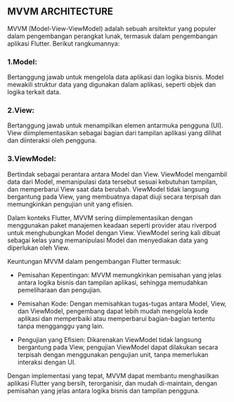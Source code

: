 ## MVVM ARCHITECTURE

MVVM (Model-View-ViewModel) adalah sebuah arsitektur yang populer dalam pengembangan perangkat lunak, termasuk dalam pengembangan aplikasi Flutter. Berikut rangkumannya:

### 1.Model:
 Bertanggung jawab untuk mengelola data aplikasi dan logika bisnis. Model mewakili struktur data yang digunakan dalam aplikasi, seperti objek dan logika terkait data.

### 2.View:
 Bertanggung jawab untuk menampilkan elemen antarmuka pengguna (UI). View diimplementasikan sebagai bagian dari tampilan aplikasi yang dilihat dan diinteraksi oleh pengguna.

### 3.ViewModel:
 Bertindak sebagai perantara antara Model dan View. ViewModel mengambil data dari Model, memanipulasi data tersebut sesuai kebutuhan tampilan, dan memperbarui View saat data berubah. ViewModel tidak langsung bergantung pada View, yang membuatnya dapat diuji secara terpisah dan memungkinkan pengujian unit yang efisien.

Dalam konteks Flutter, MVVM sering diimplementasikan dengan menggunakan paket manajemen keadaan seperti provider atau riverpod untuk menghubungkan Model dengan View. ViewModel sering kali dibuat sebagai kelas yang memanipulasi Model dan menyediakan data yang diperlukan oleh View.

Keuntungan MVVM dalam pengembangan Flutter termasuk:

- Pemisahan Kepentingan: MVVM memungkinkan pemisahan yang jelas antara logika bisnis dan tampilan aplikasi, sehingga memudahkan pemeliharaan dan pengujian.

- Pemisahan Kode: Dengan memisahkan tugas-tugas antara Model, View, dan ViewModel, pengembang dapat lebih mudah mengelola kode aplikasi dan memperbaiki atau memperbarui bagian-bagian tertentu tanpa mengganggu yang lain.

- Pengujian yang Efisien: Dikarenakan ViewModel tidak langsung bergantung pada View, pengujian ViewModel dapat dilakukan secara terpisah dengan menggunakan pengujian unit, tanpa memerlukan interaksi dengan UI.

Dengan implementasi yang tepat, MVVM dapat membantu menghasilkan aplikasi Flutter yang bersih, terorganisir, dan mudah di-maintain, dengan pemisahan yang jelas antara logika bisnis dan tampilan pengguna.
